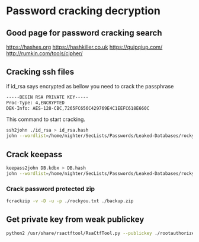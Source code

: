 # Password cracking decryption

## Good page for password cracking search

https://hashes.org
https://hashkiller.co.uk
https://quipqiup.com/
http://rumkin.com/tools/cipher/

## Cracking ssh files

if id_rsa says encrypted as bellow you need to crack the passphrase

```sh 
-----BEGIN RSA PRIVATE KEY-----
Proc-Type: 4,ENCRYPTED
DEK-Info: AES-128-CBC,7265FC656C429769E4C1EEFC618E660C
```

This command to start cracking.

```sh 
ssh2john ./id_rsa > id_rsa.hash
john --wordlist=/home/nighter/SecLists/Passwords/Leaked-Databases/rockyou.txt ./id_rsa.hash
```

## Crack keepass

```sh
keepass2john DB.kdbx > DB.hash
john --wordlist=/home/nighter/SecLists/Passwords/Leaked-Databases/rockyou.txt ./DB.hash
```

### Crack password protected zip

```sh
fcrackzip -v -D -u -p ./rockyou.txt ./backup.zip
```

## Get private key from weak publickey

```sh
python2 /usr/share/rsactftool/RsaCtfTool.py --publickey ./rootauthorizedsshkey.pub --private > rootkey.rsa
```
